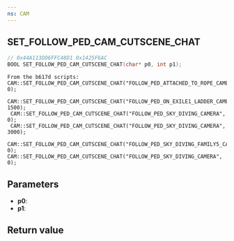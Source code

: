 ```yaml
---
ns: CAM
---
```

## SET_FOLLOW_PED_CAM_CUTSCENE_CHAT

```c
// 0x44A113DD6FFC48D1 0x1425F6AC
BOOL SET_FOLLOW_PED_CAM_CUTSCENE_CHAT(char* p0, int p1);
```

```
From the b617d scripts:  
CAM::SET_FOLLOW_PED_CAM_CUTSCENE_CHAT("FOLLOW_PED_ATTACHED_TO_ROPE_CAMERA", 0);  
 CAM::SET_FOLLOW_PED_CAM_CUTSCENE_CHAT("FOLLOW_PED_ON_EXILE1_LADDER_CAMERA", 1500);  
 CAM::SET_FOLLOW_PED_CAM_CUTSCENE_CHAT("FOLLOW_PED_SKY_DIVING_CAMERA", 0);  
 CAM::SET_FOLLOW_PED_CAM_CUTSCENE_CHAT("FOLLOW_PED_SKY_DIVING_CAMERA", 3000);  
 CAM::SET_FOLLOW_PED_CAM_CUTSCENE_CHAT("FOLLOW_PED_SKY_DIVING_FAMILY5_CAMERA", 0);  
CAM::SET_FOLLOW_PED_CAM_CUTSCENE_CHAT("FOLLOW_PED_SKY_DIVING_CAMERA", 0);  
```

## Parameters
* **p0**: 
* **p1**: 

## Return value
